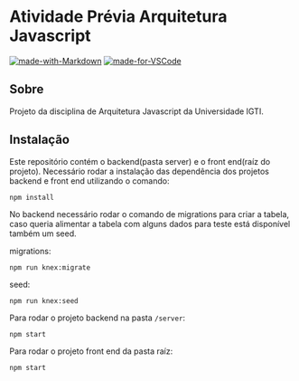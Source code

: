 # Atividade Prévia Arquitetura Javascript

[![made-with-Markdown](https://img.shields.io/badge/Made%20with-Markdown-1f425f.svg)](http://commonmark.org) 
[![made-for-VSCode](https://img.shields.io/badge/Made%20for-VSCode-1f425f.svg)](https://code.visualstudio.com/)

## Sobre
Projeto da disciplina de Arquitetura Javascript da Universidade IGTI.

## Instalação
Este repositório contém o backend(pasta server) e o front end(raíz do projeto).
Necessário rodar a instalação das dependência dos projetos backend e front end utilizando o comando:

`npm install`

No backend necessário rodar o comando de migrations para criar a tabela, caso queria alimentar a tabela com alguns dados para teste está disponível também um seed.

migrations:

`npm run knex:migrate`

seed:


`npm run knex:seed`

Para rodar o projeto backend na pasta `/server`:

`npm start`

Para rodar o projeto front end da pasta raíz:

`npm start`
